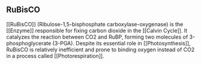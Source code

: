 ## RuBisCO  
[[RuBisCO]] (Ribulose-1,5-bisphosphate carboxylase-oxygenase) is the [[Enzyme]] responsible for fixing carbon dioxide in the [[Calvin Cycle]]. It catalyzes the reaction between CO2 and RuBP, forming two molecules of 3-phosphoglycerate (3-PGA). Despite its essential role in [[Photosynthesis]], RuBisCO is relatively inefficient and prone to binding oxygen instead of CO2 in a process called [[Photorespiration]].